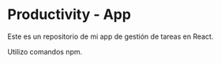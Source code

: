 # Productivity - App

Este es un repositorio de mi app de gestión de tareas en React.

Utilizo comandos npm.